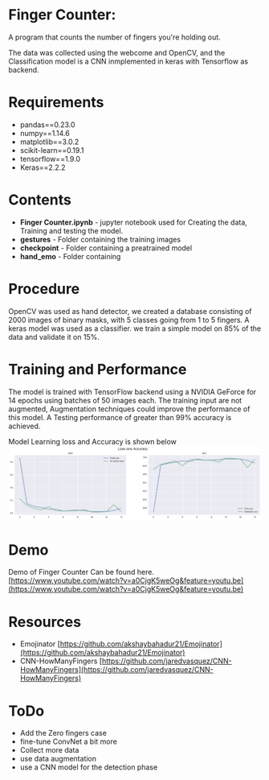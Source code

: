 # Finger Counter:
A program that counts the number of fingers you're holding out. 

The data was collected using the webcome and OpenCV, and the Classification model is a CNN inmplemented in keras with Tensorflow as backend.

# Requirements
- pandas==0.23.0
- numpy==1.14.6
- matplotlib==3.0.2
- scikit-learn==0.19.1
- tensorflow==1.9.0
- Keras==2.2.2

# Contents
- **Finger Counter.ipynb** - jupyter notebook used for Creating the data, Training and testing the model.
- **gestures** - Folder containing the training images
- **checkpoint** - Folder containing a preatrained model
- **hand_emo** - Folder containing 

# Procedure
OpenCV was used as hand detector, we created a database consisting of 2000 images of binary masks, with 5 classes going from 1 to 5 fingers.
A keras model was used as a classifier. we train a simple model on 85% of the data and validate it on 15%.

# Training and Performance
The model is trained with TensorFlow backend using a  NVIDIA GeForce for 14 epochs using batches of 50 images each. The training input are not augmented, Augmentation techniques could improve the performance of this model.
A Testing performance of greater than 99% accuracy is achieved.

Model Learning loss and Accuracy is shown below
![](images/History.png)

# Demo
Demo of Finger Counter Can be found here.
[https://www.youtube.com/watch?v=a0CjgK5weOg&feature=youtu.be](https://www.youtube.com/watch?v=a0CjgK5weOg&feature=youtu.be)

# Resources
- Emojinator [https://github.com/akshaybahadur21/Emojinator](https://github.com/akshaybahadur21/Emojinator)
- CNN-HowManyFingers [https://github.com/jaredvasquez/CNN-HowManyFingers](https://github.com/jaredvasquez/CNN-HowManyFingers)

# ToDo
- Add the Zero fingers case
- fine-tune ConvNet a bit more
- Collect more data
- use data augmentation
- use a CNN model for the detection phase